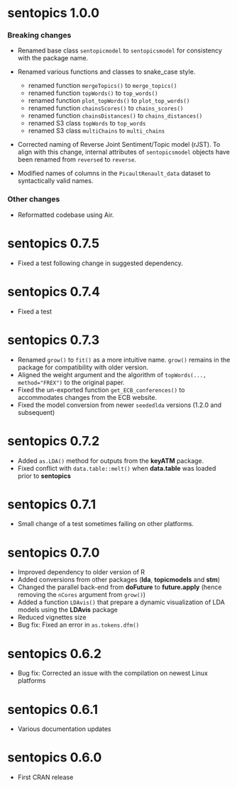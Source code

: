 # sentopics 1.0.0

### Breaking changes

* Renamed base class `sentopicmodel` to `sentopicsmodel` for consistency
  with the package name.

* Renamed various functions and classes to snake_case style.
   - renamed function `mergeTopics()` to `merge_topics()`
   - renamed function `topWords()` to `top_words()`
   - renamed function `plot_topWords()` to `plot_top_words()`
   - renamed function `chainsScores()` to `chains_scores()`
   - renamed function `chainsDistances()` to `chains_distances()`
   - renamed S3 class `topWords` to `top_words`
   - renamed S3 class `multiChains` to `multi_chains`

* Corrected naming of Reverse Joint Sentiment/Topic model (rJST).
  To align with this change, internal attributes of `sentopicsmodel` objects
  have been renamed from `reversed` to `reverse`.

* Modified names of columns in the `PicaultRenault_data` dataset to
  syntactically valid names.

### Other changes

* Reformatted codebase using Air.

# sentopics 0.7.5

* Fixed a test following change in suggested dependency.

# sentopics 0.7.4

* Fixed a test

# sentopics 0.7.3

* Renamed `grow()` to `fit()` as a more intuitive name. `grow()` remains in the package for compatibility with older version.
* Aligned the weight argument and the algorithm of `topWords(..., method="FREX")` to the original paper.
* Fixed the un-exported function `get_ECB_conferences()` to accommodates changes from the ECB website.
* Fixed the model conversion from newer `seededlda` versions (1.2.0 and subsequent)

# sentopics 0.7.2

* Added `as.LDA()` method for outputs from the **keyATM** package.
* Fixed conflict with `data.table::melt()` when **data.table** was loaded prior to **sentopics**

# sentopics 0.7.1

* Small change of a test sometimes failing on other platforms.

# sentopics 0.7.0

* Improved dependency to older version of R
* Added conversions from other packages (**lda**, **topicmodels** and **stm**)
* Changed the parallel back-end from **doFuture** to **future.apply** (hence removing the `nCores` argument from `grow()`)
* Added a function `LDAvis()` that prepare a dynamic visualization of LDA models using the **LDAvis** package
* Reduced vignettes size
* Bug fix: Fixed an error in `as.tokens.dfm()`

# sentopics 0.6.2

* Bug fix: Corrected an issue with the compilation on newest Linux platforms

# sentopics 0.6.1

* Various documentation updates

# sentopics 0.6.0

* First CRAN release
